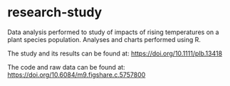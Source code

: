 # research-study

Data analysis performed to study of impacts of rising temperatures on a plant species population. Analyses and charts performed using R.

The study and its results can be found at:
https://doi.org/10.1111/plb.13418
 
 The code and raw data can be found at:
 https://doi.org/10.6084/m9.figshare.c.5757800
 
 
